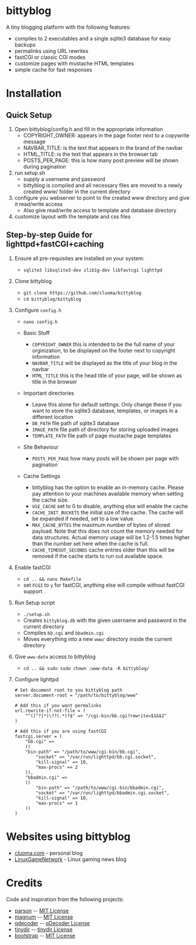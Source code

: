 # bittyblog

A tiny blogging platform with the following features:
* compiles to 2 executables and a single sqlite3 database for easy backups
* permalinks using URL rewrites
* fastCGI or classic CGI modes
* customize pages with mustache HTML templates
* simple cache for fast responses

# Installation

## Quick Setup

1. Open bittyblog/config.h and fill in the appropriate information
    - COPYRIGHT_OWNER: appears in the page footer next to a copywrite message
    - NAVBAR_TITLE: is the text that appears in the brand of the navbar
    - HTML_TITLE: is the text that appears in the browser tab
    - POSTS_PER_PAGE: this is how many post preview will be shown during pagination
2. run setup.sh
    - supply a username and password
    - bittyblog is compiled and all necessary files are moved to a newly created www/ folder in the current directory
3. configure you webserver to point to the created www directory and give it read/write access
    - Also give read/write access to template and database directory
4. customize layout with the template and css files

## Step-by-step Guide for lighttpd+fastCGI+caching

1. Ensure all pre-requisites are installed on your system:
    - `sqlite3 libsqlite3-dev zlib1g-dev libfastcgi lighttpd`

2. Clone bittyblog
    - `git clone https://github.com/cluoma/bittyblog`
    - `cd bittyblog/bittyblog`

3. Configure `config.h`
    - `nano config.h`

    * Basic Stuff
        - `COPYRIGHT_OWNER` this is intended to be the full name of your orginization, to be displayed on the footer next to copyright information
        - `NAVBAR_TITLE` will be displayed as the title of your blog in the navbar
        - `HTML_TITLE` this is the head title of your page, will be shown as title in the browser
    
    * Important directories
        - Leave this alone for default settings. Only change these if you want to store the sqlite3 database, templates, or images in a different location
        - `DB_PATH` file path of sqlite3 database
        - `IMAGE_PATH` file path of directory for storing uploaded images
        - `TEMPLATE_PATH` file path of page mustache page templates

    * Site Behaviour
        - `POSTS_PER_PAGE` how many posts will be shown per page with pagination
    
    * Cache Settings
        - bittyblog has the option to enable an in-memory cache. Please pay attention to your machines available memory when setting the cache size.
        - `USE_CACHE` set to 0 to disable, anything else will enable the cache
        - `CACHE_INIT_BUCKETS` the initial size of the cache. The cache will be expanded if needed, set to a low value.
        - `MAX_CACHE_BYTES` the maximum number of bytes of stored payload. Note that this does not count the memory needed for data structures. Actual memory usage will be 1.2-1.5 times higher than the number set here when the cache is full.
        - `CACHE_TIMEOUT_SECONDS` cache entries older than this will be removed if the cache starts to run out available space.

4. Enable fastCGI
    - `cd .. && nano Makefile`
    - set `FCGI` to `y` for fastCGI, anything else will compile without fastCGI support

5. Run Setup script
    - `./setup.sh`
    - Creates `bittyblog.db` with the given username and password in the current directory
    - Compiles `bb.cgi` and `bbadmin.cgi`
    - Moves everything into a new `www/` directory inside the current directory

6. Give `www-data` access to bittyblog
    - `cd .. && sudo sudo chown :www-data -R bittyblog/`

7. Configure lighttpd
    ```
    # Set document root to you bittyblog path
    server.document-root = "/path/to/bittyblog/www"
    ```
    ```
    # Add this if you want permalinks
    url.rewrite-if-not-file = (
        "^([^?]*)\??(.*)?$" => "/cgi-bin/bb.cgi?rewrite=$1&$2"
    )
    ```
    ```
    # Add this if you are using fastCGI
    fastcgi.server = (
        "bb.cgi" =>
        ((
	    "bin-path" => "/path/to/www/cgi-bin/bb.cgi",
            "socket" => "/var/run/lighttpd/bb.cgi.socket",
            "kill-signal" => 10,
            "max-procs" => 2
        )),
        "bbadmin.cgi" =>
        ((
            "bin-path" => "/path/to/www/cgi-bin/bbadmin.cgi",
            "socket" => "/var/run/lighttpd/bbadmin.cgi.socket",
            "kill-signal" => 10,
            "max-procs" => 1
        ))
    )
    ```
# Websites using bittyblog
* [cluoma.com](https://www.cluoma.com/) - personal blog
* [LinuxGameNetwork](https://www.linuxgame.net/) - Linux gaming news blog


# Credits

Code and inspiration from the following projects:
 * [parson](https://github.com/kgabis/parson) -- [MIT License](https://opensource.org/licenses/mit-license.php)
 * [magnum](https://github.com/fletcher/magnum) -- [MIT License](https://opensource.org/licenses/mit-license.php)
 * [qdecoder](https://github.com/wolkykim/qdecoder) -- [qDecoder License](https://github.com/wolkykim/qdecoder/blob/master/COPYING)
 * [tinydir](https://github.com/cxong/tinydir) -- [tinydir License](https://github.com/cxong/tinydir/blob/master/COPYING)
 * [bootstrap](https://getbootstrap.com/docs/3.4/css/) -- [MIT License](https://github.com/twbs/bootstrap/blob/v3-dev/LICENSE)
